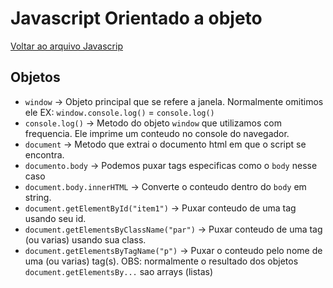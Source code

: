 # Javascript Orientado a objeto

[Voltar ao arquivo Javascrip](README.md)

## Objetos

- `window` -> Objeto principal que se refere a janela. Normalmente omitimos ele EX: `window.console.log()` = `console.log()`
- `console.log()` -> Metodo do objeto `window` que utilizamos com frequencia. Ele imprime um conteudo no console do navegador.
- `document` -> Metodo que extrai o documento html em que o script se encontra.
- `documento.body` -> Podemos puxar tags especificas como o `body` nesse caso
- `document.body.innerHTML` -> Converte o conteudo dentro do `body` em string.
- `document.getElementById("item1")` -> Puxar conteudo de uma tag usando seu id.
- `document.getElementsByClassName("par")` -> Puxar conteudo de uma tag (ou varias) usando sua class.
- `document.getElementsByTagName("p")` -> Puxar o conteudo pelo nome de uma (ou varias) tag(s).
OBS: normalmente o resultado dos objetos `document.getElementsBy...` sao arrays (listas)